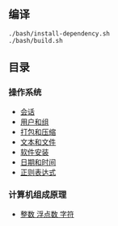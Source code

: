 
## 编译
```
./bash/install-dependency.sh
./bash/build.sh
```

## 目录
### 操作系统

* [会话](./src/004/readme.md)
* [用户和组](./src/008/readme.md)
* [打包和压缩](./src/009/readme.md)
* [文本和文件](./src/010/readme.md)
* [软件安装](./src/011/readme.md)
* [日期和时间](./src/012/readme.md)
* [正则表达式](./src/013/readme.md)

### 计算机组成原理

* [整数 浮点数 字符](./src/101/readme.md)

